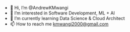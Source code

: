 - 👋 Hi, I’m @AndrewKMwangi
- 👀 I’m interested in Software Development, ML + AI
- 🌱 I’m currently learning Data Science & Cloud Architect
- 📫 How to reach me kmwangi2000@gmail.com

<!---
AndrewKMwangi/AndrewKMwangi is a ✨ special ✨ repository because its `README.md` (this file) appears on your GitHub profile.
You can click the Preview link to take a look at your changes.
--->
